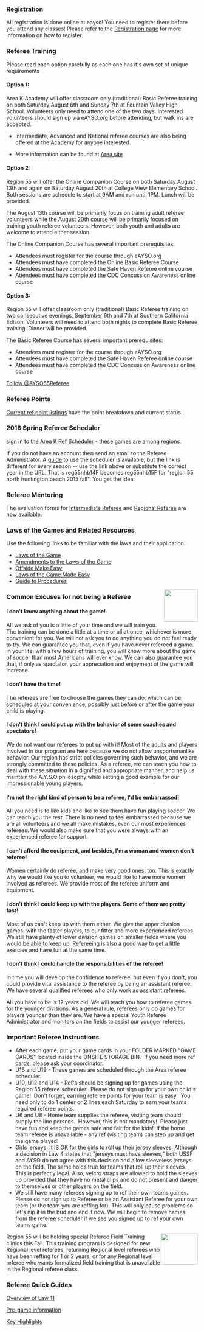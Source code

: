### Registration

All registration is done online at eayso! You need to register there before you attend any classes!  Please refer to the [Registration page](http://ayso55.org/registration.html) for more information on how to register.

### Referee Training

<!--
Fall 2016 referee training for new regional referees and referees seeking to upgrade their badge will be offered at the [Area K Training Academy](http://www.ayso11k.org/training_academy/training_academy.shtml) on August 6-8, 2016.
-->

Please read each option carefully as each one has it's own set of unique requirements

#### Option 1:

Area K Academy will offer classroom only (traditional) Basic Referee training on both Saturday August 6th and Sunday 7th at Fountain Valley High School.  Volunteers only need to attend one of the two days.  Interested volunteers should sign up via eAYSO.org before attending, but walk ins are accepted.

* Intermediate, Advanced and National referee courses are also being offered at the Academy for anyone interested.

* More information can be found at [Area site](http://www.ayso11k.org/training_academy/training_academy.shtml)

#### Option 2:

Region 55 will offer the Online Companion Course on both Saturday August 13th and again on Saturday August 20th at College View Elementary School.  Both sessions are schedule to start at 9AM and run until 1PM.  Lunch will be provided.

The August 13th course will be primarily focus on training adult referee volunteers while the August 20th course will be primarily focused on training youth referee volunteers.  However, both youth and adults are welcome to attend either session.

The Online Companion Course has several important prerequisites:

* Attendees must register for the course through eAYSO.org
* Attendees must have completed the Online Basic Referee Course
* Attendees must have completed the Safe Haven Referee online course
* Attendees must have completed the CDC Concussion Awareness online course

#### Option 3:

Region 55 will offer classroom only (traditional) Basic Referee training on two consecutive evenings, September 6th and 7th at Southern California Edison.   Volunteers will need to attend both nights to complete Basic Referee training.  Dinner will be provided.

The Basic Referee Course has several important prerequisites:

* Attendees must register for the course through eAYSO.org
* Attendees must have completed the Safe Haven Referee online course
* Attendees must have completed the CDC Concussion Awareness online course



<a href="https://twitter.com/AYSO55Referee" class="twitter-follow-button" data-show-count="false" data-size="large">Follow @AYSO55Referee</a>
<script>!function(d,s,id){var js,fjs=d.getElementsByTagName(s)[0],p=/^http:/.test(d.location)?'http':'https';if(!d.getElementById(id)){js=d.createElement(s);js.id=id;js.src=p+'://platform.twitter.com/widgets.js';fjs.parentNode.insertBefore(js,fjs);}}(document, 'script', 'twitter-wjs');</script>

### Referee Points

[Current ref point listings](/refpoints/2015) have the point breakdown and current status.

### 2016 Spring Referee Scheduler

<!--

U6 and U8 - home team provides the referee.

U10 and U12 - sign in to the [Region 55 Ref Scheduler](http://www.schedulesetc.com/referee/index.asp?id=reg55nhb15F) - all these games are in the region.

U14 and up - 
-->

sign in to the [Area K Ref Scheduler](http://www.schedulesetc.com/referee/index.asp?id=Area11KE16S) - these games are among regions.

If you do not have an account then send an email to the Referee Administrator. A [guide](/docs/Using-the-Region-55-Referee-Scheduler.pdf) to use the scheduler is available, but the link is different for every season -- use the link above or substitute the correct year in the URL.  That is reg55nhb14F becomes reg55nhb15F for "region 55 north huntington beach 2015 fall". You get the idea.

### Referee Mentoring

The evaluation forms for [Intermediate Referee](/docs/Int_Ref_Mentoring.pdf) and [Regional Referee](/docs/Reg_Ref_Mentoring.pdf) are now available.

### Laws of the Games and Related Resources

Use the following links to be familiar with the laws and their application.

* [Laws of the Game](/docs/Fall2014/2014-15-Laws-of-the-Game.pdf)
* [Amendments to the Laws of the Game](/docs/Fall2014/2014-15-Amendments-to-the-Laws-of-the-Game.pdf)
* [Offside Make Easy](/docs/Offside-Made-Easy-041513.pdf)
* [Laws of the Game Made Easy](/docs/Laws-of-the-Game-Made-Easy-041513.pdf)
* [Guide to Procedures](/docs/Guide-to-Procedures-041513.pdf)

<!-- * [Advice to Referees](/docs/2013-14-Advice-to-Referees-022714.pdf) -->



<img alt="" height="85" src="/images/refanima.gif" style="float:right" width="88" />

### Common Excuses for not being a Referee

#### I don't know anything about the game!

All we ask of you is a little of your time and we will train you. The 
training can be done a little at a time or all at once, whichever is 
more convenient for you. We will not ask you to do anything you do not 
feel ready to try. We can guarantee you that, even if you have never 
refereed a game in your life, with a few hours of training, you will 
know more about the game of soccer than most Americans will ever know. 
We can also guarantee you that, if only as spectator, your appreciation 
and enjoyment of the game will increase.
			
#### I don't have the time!

The referees are free to choose the games they can do, which can be 
scheduled at your convenience, possibly just before or after the game 
your child is playing.

#### I don't think I could put up with the behavior of some coaches and spectators!

We do not want our referees to put up with it! Most of the adults and 
players involved in our program are here because we do not allow 
unsportsmanlike behavior. Our region has strict policies governing such 
behavior, and we are strongly committed to these policies. As a referee, 
we can teach you how to deal with these situation in a dignified and 
appropriate manner, and help us maintain the A.Y.S.O philosophy while 
setting a good example for our impressionable young players.

#### I'm not the right kind of person to be a referee, I'd be embarrassed!

All you need is to like kids and like to see them have fun playing 
soccer. We can teach you the rest. There is no need to feel embarrassed 
because we are all volunteers and we all make mistakes, even our most 
experiences referees. We would also make sure that you were always with 
an experienced referee for support.

#### I can't afford the equipment, and besides, I'm a woman and women don't referee!

Women certainly do referee, and make very good ones, too. This is 
exactly why we would like you to volunteer, we would like to have more 
women involved as referees. We provide most of the referee uniform and 
equipment. 

#### I don't think I could keep up with the players. Some of them are pretty fast!

Most of us can't keep up with them either. We give the upper division games, with the faster players, to our fitter and more experienced 
referees. We still have plenty of lower division games on smaller fields 
where you would be able to keep up. Refereeing is also a good way to get 
a little exercise and have fun at the same time. 

#### I don't think I could handle the responsibilities of the referee!

In time you will develop the confidence to referee, but even if you 
don't, you could provide vital assistance to the referee by being an 
assistant referee. We have several qualified referees who only work as 
assistant referees.

All you have to be is 12 years old. We will 
teach you how to referee games for the younger divisions. As a general 
rule, referees only do games for players younger than they are. We have 
a special Youth Referee Administrator and monitors on the fields to 
assist our younger referees.


### Important Referee Instructions

* After each game, put your game cards in your FOLDER MARKED "GAME CARDS"
  located inside the ONSITE STORAGE BIN.  If you need more ref
  cards, please ask your coordinator.
* U16 and U19 - These games are scheduled through the Area referee scheduler.
* U10, U12 and U14 - Ref's should be signing up for games using the Region 55 
  referee scheduler.  Please do not sign up for your own child's game! 
  Don't forget, earning referee points for your team is easy. 
  You need only to do 1 center or 2 lines each Saturday to earn
  your teams required referee points. 
* U6 and U8 - Home team supplies the referee, visiting team should supply the 
	line persons.  However, this is not mandatory!  Please just 
	have fun and keep the games safe and fair for the kids!  If the 
	home team referee is unavailable - any ref (visiting team) can step up 
	and get the game played!
* Girls jerseys. It IS OK for the girls to roll up their jersey sleeves. 
	Although a decision in Law 4 states that "jerseys must have sleeves," 
	both USSF and AYSO do not agree with this decision and allow sleeveless 
	jerseys on the field. The same holds true for teams that roll up their 
	sleeves. This is perfectly legal. Also, velcro straps are allowed to 
	hold the sleeves up provided that they have no metal clips and do not 
	present and danger to themselves or other players on the field.
* We still have many 
	referees signing up to ref their own teams games. Please do not sign up 
	to Referee or be an Assistant Referee for your own team (or the team you 
	are reffing for). This will only cause problems so let's nip it in the 
	bud and end it now. We will begin to remove names from the referee 
	scheduler if we see you signed up to ref your own teams game.

<img alt="" height="82" src="/images/refblind.gif" style="float:right" width="97">

Region 55 will be holding special Referee Field Training clinics 
this Fall.  This training program is designed for new 
Regional level referees, returning Regional level referees who have 
been reffing for 1 or 2 years, or for any Regional level referee who 
wants formalized field training that is unavailable in the Regional 
referee class.


### Referee Quick Guides

[Overview of Law 11](/referee_docs/quickguides/law11_offside.PDF)

[Pre-game information](/referee_docs/quickguides/pregame.PDF)

[Key Highlights](/referee_docs/quickguides/keypoints.PDF)

